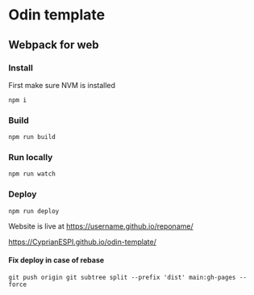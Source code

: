 # Odin template

## Webpack for web

### Install

First make sure NVM is installed

`npm i`

### Build

`npm run build`

### Run locally

`npm run watch`

### Deploy

`npm run deploy`

Website is live at https://username.github.io/reponame/

https://CyprianESPI.github.io/odin-template/

#### Fix deploy in case of rebase

`git push origin git subtree split --prefix 'dist' main:gh-pages --force`